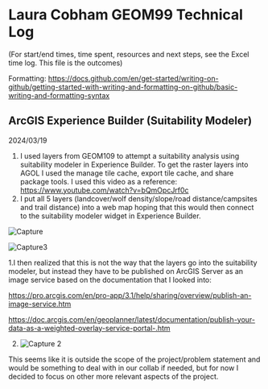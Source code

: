 # Laura Cobham GEOM99 Technical Log 
(For start/end times, time spent, resources and next steps, see the Excel time log. This file is the outcomes)

Formatting: https://docs.github.com/en/get-started/writing-on-github/getting-started-with-writing-and-formatting-on-github/basic-writing-and-formatting-syntax

## ArcGIS Experience Builder (Suitability Modeler)

2024/03/19

1. I used layers from GEOM109 to attempt a suitability analysis using suitability modeler in Experience Builder. To get the raster layers into AGOL I used the manage tile cache, export tile cache, and share package tools. I used this video as a reference: https://www.youtube.com/watch?v=bQmOpcJrf0c
2. I put all 5 layers (landcover/wolf density/slope/road distance/campsites and trail distance) into a web map hoping that this would then connect to the suitability modeler widget in Experience Builder.

![Capture](https://github.com/lacobham/geom99techlog/assets/146376068/1e825720-d9dc-422c-9118-a65d9c493a18)

![Capture3](https://github.com/lacobham/geom99techlog/assets/146376068/8fe1ed22-4bb1-4655-ab72-a760eec83d61)


1.I then realized that this is not the way that the layers go into the suitability modeler, but instead they have to be published on ArcGIS Server as an image service based on the documentation that I looked into:

https://pro.arcgis.com/en/pro-app/3.1/help/sharing/overview/publish-an-image-service.htm

https://doc.arcgis.com/en/geoplanner/latest/documentation/publish-your-data-as-a-weighted-overlay-service-portal-.htm

2. ![Capture 2](https://github.com/lacobham/geom99techlog/assets/146376068/17110ec4-f4ff-4b7d-91d1-5a3a155afd5e)

This seems like it is outside the scope of the project/problem statement and would be something to deal with in our collab if needed, but for now I decided to focus on other more relevant aspects of the project.
